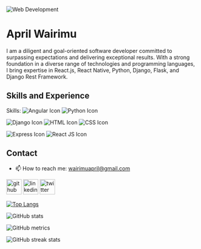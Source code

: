 ![Web Development](https://pbs.twimg.com/profile_banners/1542919989249953792/1663774272/600x200)

# April Wairimu

I am a diligent and goal-oriented software developer committed to surpassing expectations and delivering exceptional results. With a strong foundation in a diverse range of technologies and programming languages, I bring expertise in React.js, React Native, Python, Django, Flask, and Django Rest Framework.



## Skills and Experience


Skills: 
![Angular Icon](https://img.icons8.com/color/48/000000/angularjs.png)
![Python Icon](https://img.icons8.com/color/48/000000/python.png)

![Django Icon](https://img.icons8.com/color/48/000000/django.png)
![HTML Icon](https://img.icons8.com/color/48/000000/html-5.png)
![CSS Icon](https://img.icons8.com/color/48/000000/css3.png)

![Express Icon](https://img.icons8.com/ios/50/000000/express.png)
![React JS Icon](https://img.icons8.com/color/48/000000/react-native.png)



## Contact

- 📫 How to reach me: wairimuapril@gmail.com




[<img src='https://cdn.jsdelivr.net/npm/simple-icons@3.0.1/icons/github.svg' alt='github' height='40'>](https://github.com/Aprilwairimu)  [<img src='https://cdn.jsdelivr.net/npm/simple-icons@3.0.1/icons/linkedin.svg' alt='linkedin' height='40'>](https://www.linkedin.com/in/AprilWairimu/)  [<img src='https://cdn.jsdelivr.net/npm/simple-icons@3.0.1/icons/twitter.svg' alt='twitter' height='40'>](https://twitter.com/@AprilWairimu)  

[![Top Langs](https://github-readme-stats.vercel.app/api/top-langs/?username=Aprilwairimu)](https://github.com/anuraghazra/github-readme-stats)

![GitHub stats](https://github-readme-stats.vercel.app/api?username=Aprilwairimu&show_icons=true)  

![GitHub metrics](https://metrics.lecoq.io/Aprilwairimu)  

![GitHub streak stats](https://github-readme-streak-stats.herokuapp.com/?user=Aprilwairimu)  

